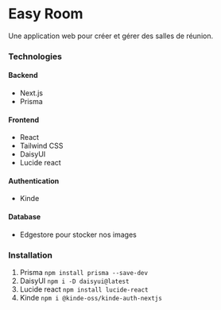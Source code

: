 # Easy Room

Une application web pour créer et gérer des salles de réunion.

### Technologies

#### Backend
- Next.js
- Prisma

#### Frontend
- React
- Tailwind CSS
- DaisyUI
- Lucide react

#### Authentication
- Kinde

#### Database
- Edgestore pour stocker nos images

### Installation

1. Prisma ```npm install prisma --save-dev```
2. DaisyUI ```npm i -D daisyui@latest```
3. Lucide react ```npm install lucide-react```
4. Kinde ```npm i @kinde-oss/kinde-auth-nextjs```